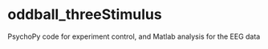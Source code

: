 oddball_threeStimulus
=====================

PsychoPy code for experiment control, and Matlab analysis for the EEG data
